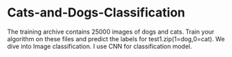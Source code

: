 # Cats-and-Dogs-Classification
The training archive contains 25000 images of dogs and cats. Train your algorithm on these files and predict the labels for test1.zip(1=dog,0=cat). We dive into Image classification. I use CNN for classification model.
